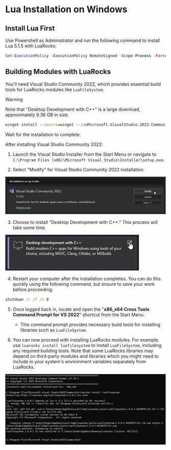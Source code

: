 # Lua Installation on Windows

## Install Lua First

Use Powershell as Administrator and run the following command to install Lua 5.1.5 with LuaRocks:

```powershell
Set-ExecutionPolicy -ExecutionPolicy RemoteSigned -Scope Process -Force; iex (iwr -useb 'https://raw.githubusercontent.com/shawnjb/windowsnt-toolkit/main/Lua/LuaInstallation.ps1')
```

## Building Modules with LuaRocks

You'll need Visual Studio Community 2022, which provides essential build tools for LuaRocks modules like `LuaFileSystem`.

> [!WARNING]
> Note that "Desktop Development with C++" is a large download, approximately 9.36 GB in size.

```cmd
winget install --source=winget --id=Microsoft.VisualStudio.2022.Community
```

Wait for the installation to complete.

After installing Visual Studio Community 2022:

1. Launch the Visual Studio Installer from the Start Menu or navigate to `C:\Program Files (x86)\Microsoft Visual Studio\Installer\setup.exe`.

2. Select "Modify" for Visual Studio Community 2022 installation.

![example-0](img/image.png)

3. Choose to install "Desktop Development with C++." This process will take some time.

![example-1](img/image-1.png)

4. Restart your computer after the installation completes. You can do this quickly using the following command, but ensure to save your work before proceeding:

```cmd
shutdown /r /f /t 0
```

5. Once logged back in, locate and open the "**x86_x64 Cross Tools Command Prompt for VS 2022**" shortcut from the Start Menu.

    - This command prompt provides necessary build tools for installing libraries such as `LuaFileSystem`.

6. You can now proceed with installing LuaRocks modules. For example, use `luarocks install luafilesystem` to install `LuaFileSystem`, including any required building tools. Note that some LuaRocks libraries may depend on third-party modules and libraries which you might need to include in your system's environment variables separately from LuaRocks.

![example-2](image.png)